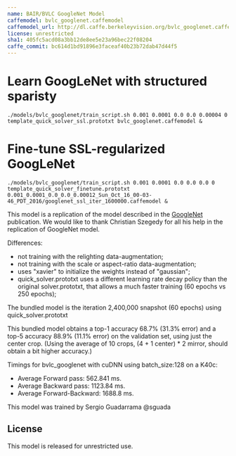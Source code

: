 ```yaml
---
name: BAIR/BVLC GoogleNet Model
caffemodel: bvlc_googlenet.caffemodel
caffemodel_url: http://dl.caffe.berkeleyvision.org/bvlc_googlenet.caffemodel
license: unrestricted
sha1: 405fc5acd08a3bb12de8ee5e23a96bec22f08204
caffe_commit: bc614d1bd91896e3faceaf40b23b72dab47d44f5
---
```


# Learn GoogLeNet with structured sparisty
```
./models/bvlc_googlenet/train_script.sh 0.001 0.0001 0.0 0.0 0.00004 0 template_quick_solver_ssl.prototxt bvlc_googlenet.caffemodel &
```

# Fine-tune SSL-regularized GoogLeNet
```
./models/bvlc_googlenet/train_script.sh 0.001 0.0001 0.0 0.0 0.0 0 template_quick_solver_finetune.prototxt 0.001_0.0001_0.0_0.0_0.00012_Sun_Oct_16_00-03-46_PDT_2016/googlenet_ssl_iter_1600000.caffemodel &
```




This model is a replication of the model described in the [GoogleNet](http://arxiv.org/abs/1409.4842) publication. We would like to thank Christian Szegedy for all his help in the replication of GoogleNet model.

Differences:
- not training with the relighting data-augmentation;
- not training with the scale or aspect-ratio data-augmentation;
- uses "xavier" to initialize the weights instead of "gaussian";
- quick_solver.prototxt uses a different learning rate decay policy than the original solver.prototxt, that allows a much faster training (60 epochs vs 250 epochs);

The bundled model is the iteration 2,400,000 snapshot (60 epochs) using quick_solver.prototxt

This bundled model obtains a top-1 accuracy 68.7% (31.3% error) and a top-5 accuracy 88.9% (11.1% error) on the validation set, using just the center crop.
(Using the average of 10 crops, (4 + 1 center) * 2 mirror, should obtain a bit higher accuracy.)

Timings for bvlc_googlenet with cuDNN using batch_size:128 on a K40c:
 - Average Forward pass: 562.841 ms.
 - Average Backward pass: 1123.84 ms.
 - Average Forward-Backward: 1688.8 ms.

This model was trained by Sergio Guadarrama @sguada

## License

This model is released for unrestricted use.
